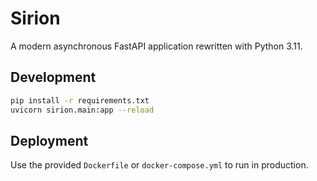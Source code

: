# Sirion

A modern asynchronous FastAPI application rewritten with Python 3.11.

## Development

```bash
pip install -r requirements.txt
uvicorn sirion.main:app --reload
```

## Deployment

Use the provided `Dockerfile` or `docker-compose.yml` to run in production.
